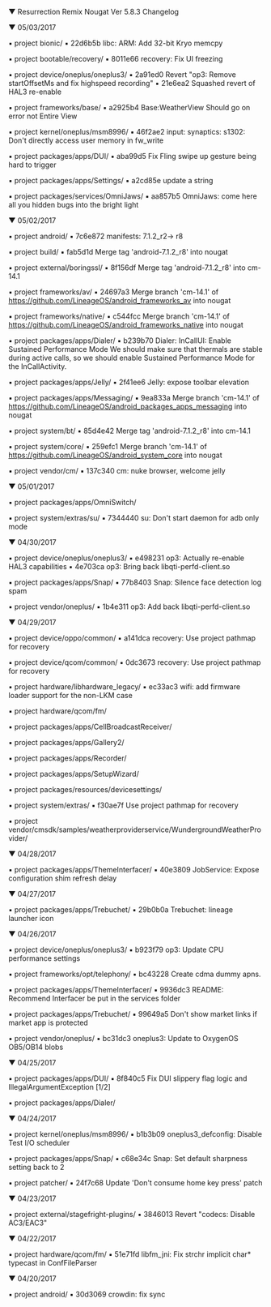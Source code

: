  ▼ Resurrection Remix Nougat Ver 5.8.3 Changelog


 ▼ 05/03/2017


 ▪ project bionic/
 ▪ 22d6b5b libc: ARM: Add 32-bit Kryo memcpy

 ▪ project bootable/recovery/
 ▪ 8011e66 recovery: Fix UI freezing

 ▪ project device/oneplus/oneplus3/
 ▪ 2a91ed0 Revert "op3: Remove startOffsetMs and fix highspeed recording"
 ▪ 21e6ea2 Squashed revert of HAL3 re-enable

 ▪ project frameworks/base/
 ▪ a2925b4 Base:WeatherView Should go on error not Entire View

 ▪ project kernel/oneplus/msm8996/
 ▪ 46f2ae2 input: synaptics: s1302: Don't directly access user memory in fw_write

 ▪ project packages/apps/DUI/
 ▪ aba99d5 Fix Fling swipe up gesture being hard to trigger

 ▪ project packages/apps/Settings/
 ▪ a2cd85e update a string

 ▪ project packages/services/OmniJaws/
 ▪ aa857b5 OmniJaws: come here all you hidden bugs into the bright light

 ▼ 05/02/2017


 ▪ project android/
 ▪ 7c6e872 manifests: 7.1.2_r2-> r8

 ▪ project build/
 ▪ fab5d1d Merge tag 'android-7.1.2_r8' into nougat

 ▪ project external/boringssl/
 ▪ 8f156df Merge tag 'android-7.1.2_r8' into cm-14.1

 ▪ project frameworks/av/
 ▪ 24697a3 Merge branch 'cm-14.1' of https://github.com/LineageOS/android_frameworks_av into nougat

 ▪ project frameworks/native/
 ▪ c544fcc Merge branch 'cm-14.1' of https://github.com/LineageOS/android_frameworks_native into nougat

 ▪ project packages/apps/Dialer/
 ▪ b239b70 Dialer: InCallUI: Enable Sustained Performance Mode We should make sure that thermals are stable during active calls, so we should enable Sustained Performance Mode for the InCallActivity.

 ▪ project packages/apps/Jelly/
 ▪ 2f41ee6 Jelly: expose toolbar elevation

 ▪ project packages/apps/Messaging/
 ▪ 9ea833a Merge branch 'cm-14.1' of https://github.com/LineageOS/android_packages_apps_messaging into nougat

 ▪ project system/bt/
 ▪ 85d4e42 Merge tag 'android-7.1.2_r8' into cm-14.1

 ▪ project system/core/
 ▪ 259efc1 Merge branch 'cm-14.1' of https://github.com/LineageOS/android_system_core into nougat

 ▪ project vendor/cm/
 ▪ 137c340 cm: nuke browser, welcome jelly

 ▼ 05/01/2017


 ▪ project packages/apps/OmniSwitch/

 ▪ project system/extras/su/
 ▪ 7344440 su: Don't start daemon for adb only mode

 ▼ 04/30/2017


 ▪ project device/oneplus/oneplus3/
 ▪ e498231 op3: Actually re-enable HAL3 capabilities
 ▪ 4e703ca op3: Bring back libqti-perfd-client.so

 ▪ project packages/apps/Snap/
 ▪ 77b8403 Snap: Silence face detection log spam

 ▪ project vendor/oneplus/
 ▪ 1b4e311 op3: Add back libqti-perfd-client.so

 ▼ 04/29/2017


 ▪ project device/oppo/common/
 ▪ a141dca recovery: Use project pathmap for recovery

 ▪ project device/qcom/common/
 ▪ 0dc3673 recovery: Use project pathmap for recovery

 ▪ project hardware/libhardware_legacy/
 ▪ ec33ac3 wifi: add firmware loader support for the non-LKM case

 ▪ project hardware/qcom/fm/

 ▪ project packages/apps/CellBroadcastReceiver/

 ▪ project packages/apps/Gallery2/

 ▪ project packages/apps/Recorder/

 ▪ project packages/apps/SetupWizard/

 ▪ project packages/resources/devicesettings/

 ▪ project system/extras/
 ▪ f30ae7f Use project pathmap for recovery

 ▪ project vendor/cmsdk/samples/weatherproviderservice/WundergroundWeatherProvider/

 ▼ 04/28/2017


 ▪ project packages/apps/ThemeInterfacer/
 ▪ 40e3809 JobService: Expose configuration shim refresh delay

 ▼ 04/27/2017


 ▪ project packages/apps/Trebuchet/
 ▪ 29b0b0a Trebuchet: lineage launcher icon


 ▼ 04/26/2017


 ▪ project device/oneplus/oneplus3/
 ▪ b923f79 op3: Update CPU performance settings

 ▪ project frameworks/opt/telephony/
 ▪ bc43228 Create cdma dummy apns.

 ▪ project packages/apps/ThemeInterfacer/
 ▪ 9936dc3 README: Recommend Interfacer be put in the services folder

 ▪ project packages/apps/Trebuchet/
 ▪ 99649a5 Don't show market links if market app is protected

 ▪ project vendor/oneplus/
 ▪ bc31dc3 oneplus3: Update to OxygenOS OB5/OB14 blobs

 ▼ 04/25/2017


 ▪ project packages/apps/DUI/
 ▪ 8f840c5 Fix DUI slippery flag logic and IllegalArgumentException [1/2]

 ▪ project packages/apps/Dialer/

 ▼ 04/24/2017


 ▪ project kernel/oneplus/msm8996/
 ▪ b1b3b09 oneplus3_defconfig: Disable Test I/O scheduler

 ▪ project packages/apps/Snap/
 ▪ c68e34c Snap: Set default sharpness setting back to 2

 ▪ project patcher/
 ▪ 24f7c68 Update 'Don't consume home key press' patch

 ▼ 04/23/2017


 ▪ project external/stagefright-plugins/
 ▪ 3846013 Revert "codecs: Disable AC3/EAC3"


 ▼ 04/22/2017


 ▪ project hardware/qcom/fm/
 ▪ 51e71fd libfm_jni: Fix strchr implicit char* typecast in ConfFileParser


 ▼ 04/20/2017


 ▪ project android/
 ▪ 30d3069 crowdin: fix sync

